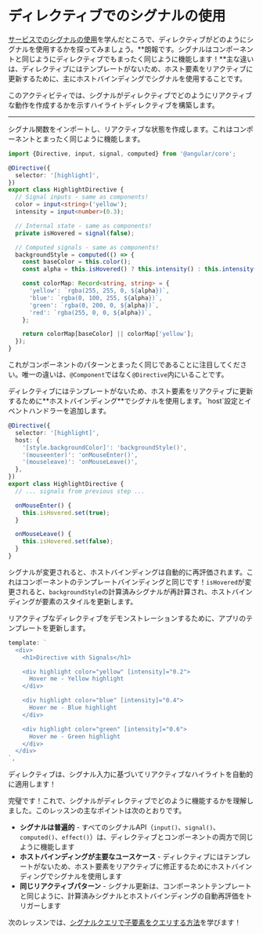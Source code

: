 # ディレクティブでのシグナルの使用

[サービスでのシグナルの使用](/tutorials/signals/7-using-signals-with-services)を学んだところで、ディレクティブがどのようにシグナルを使用するかを探ってみましょう。**朗報です。シグナルはコンポーネントと同じようにディレクティブでもまったく同じように機能します！**主な違いは、ディレクティブにはテンプレートがないため、ホスト要素をリアクティブに更新するために、主にホストバインディングでシグナルを使用することです。

このアクティビティでは、シグナルがディレクティブでどのようにリアクティブな動作を作成するかを示すハイライトディレクティブを構築します。

<hr />

<docs-workflow>

<docs-step title="コンポーネントと同じようにシグナルを設定する">
シグナル関数をインポートし、リアクティブな状態を作成します。これはコンポーネントとまったく同じように機能します。

```ts
import {Directive, input, signal, computed} from '@angular/core';

@Directive({
  selector: '[highlight]',
})
export class HighlightDirective {
  // Signal inputs - same as components!
  color = input<string>('yellow');
  intensity = input<number>(0.3);

  // Internal state - same as components!
  private isHovered = signal(false);

  // Computed signals - same as components!
  backgroundStyle = computed(() => {
    const baseColor = this.color();
    const alpha = this.isHovered() ? this.intensity() : this.intensity() * 0.5;

    const colorMap: Record<string, string> = {
      'yellow': `rgba(255, 255, 0, ${alpha})`,
      'blue': `rgba(0, 100, 255, ${alpha})`,
      'green': `rgba(0, 200, 0, ${alpha})`,
      'red': `rgba(255, 0, 0, ${alpha})`,
    };

    return colorMap[baseColor] || colorMap['yellow'];
  });
}
```

これがコンポーネントのパターンとまったく同じであることに注目してください。唯一の違いは、`@Component`ではなく`@Directive`内にいることです。
</docs-step>

<docs-step title="ホストバインディングでシグナルを使用する">
ディレクティブにはテンプレートがないため、ホスト要素をリアクティブに更新するために**ホストバインディング**でシグナルを使用します。`host`設定とイベントハンドラーを追加します。

```ts
@Directive({
  selector: '[highlight]',
  host: {
    '[style.backgroundColor]': 'backgroundStyle()',
    '(mouseenter)': 'onMouseEnter()',
    '(mouseleave)': 'onMouseLeave()',
  },
})
export class HighlightDirective {
  // ... signals from previous step ...

  onMouseEnter() {
    this.isHovered.set(true);
  }

  onMouseLeave() {
    this.isHovered.set(false);
  }
}
```

シグナルが変更されると、ホストバインディングは自動的に再評価されます。これはコンポーネントのテンプレートバインディングと同じです！`isHovered`が変更されると、`backgroundStyle`の計算済みシグナルが再計算され、ホストバインディングが要素のスタイルを更新します。
</docs-step>

<docs-step title="テンプレートでディレクティブを使用する">
リアクティブなディレクティブをデモンストレーションするために、アプリのテンプレートを更新します。

```ts
template: `
  <div>
    <h1>Directive with Signals</h1>

    <div highlight color="yellow" [intensity]="0.2">
      Hover me - Yellow highlight
    </div>

    <div highlight color="blue" [intensity]="0.4">
      Hover me - Blue highlight
    </div>

    <div highlight color="green" [intensity]="0.6">
      Hover me - Green highlight
    </div>
  </div>
`,
```

ディレクティブは、シグナル入力に基づいてリアクティブなハイライトを自動的に適用します！
</docs-step>

</docs-workflow>

完璧です！これで、シグナルがディレクティブでどのように機能するかを理解しました。このレッスンの主なポイントは次のとおりです。

- **シグナルは普遍的** - すべてのシグナルAPI（`input()`、`signal()`、`computed()`、`effect()`）は、ディレクティブとコンポーネントの両方で同じように機能します
- **ホストバインディングが主要なユースケース** - ディレクティブにはテンプレートがないため、ホスト要素をリアクティブに修正するためにホストバインディングでシグナルを使用します
- **同じリアクティブパターン** - シグナル更新は、コンポーネントテンプレートと同じように、計算済みシグナルとホストバインディングの自動再評価をトリガーします

次のレッスンでは、[シグナルクエリで子要素をクエリする方法](/tutorials/signals/9-query-child-elements-with-signal-queries)を学びます！
